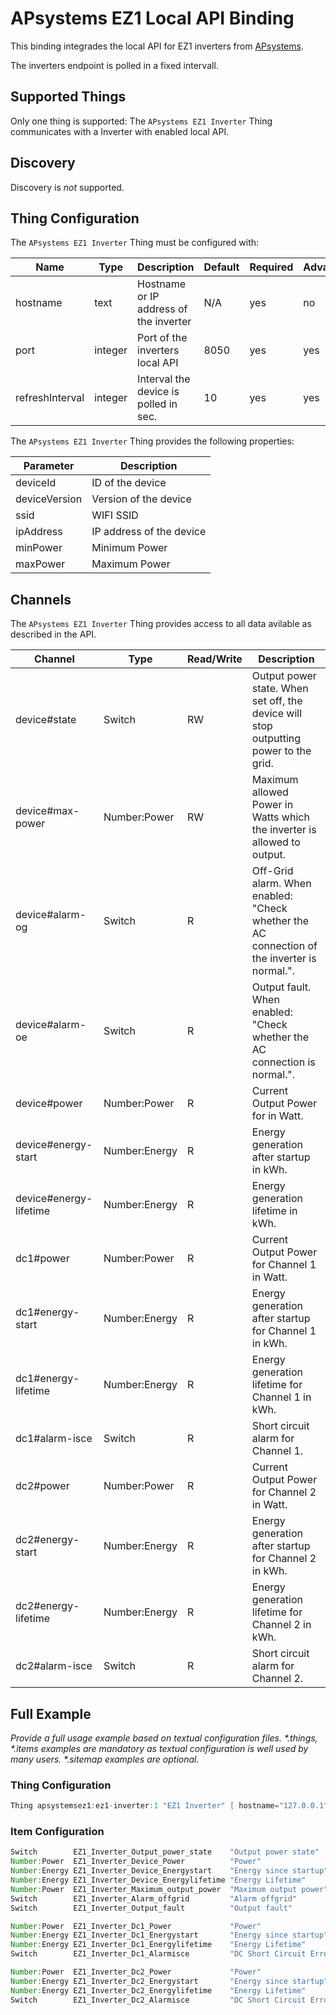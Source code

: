 # APsystems EZ1 Local API Binding

This binding integrades the local API for EZ1 inverters from [APsystems](https://apsystems.com/).

The inverters endpoint is polled in a fixed intervall.

## Supported Things

Only one thing is supported: The `APsystems EZ1 Inverter` Thing communicates with a Inverter with enabled local API.

## Discovery

Discovery is _not_ supported.

## Thing Configuration

The `APsystems EZ1 Inverter` Thing must be configured with:

| Name            | Type    | Description                            | Default | Required | Advanced |
| --------------- | ------- | -------------------------------------- | ------- | -------- | -------- |
| hostname        | text    | Hostname or IP address of the inverter | N/A     | yes      | no       |
| port            | integer | Port of the inverters local API        | 8050    | yes      | yes      |
| refreshInterval | integer | Interval the device is polled in sec.  | 10      | yes      | yes      |

The `APsystems EZ1 Inverter` Thing provides the following properties:

| Parameter     | Description              |
| ------------- | ------------------------ |
| deviceId      | ID of the device         |
| deviceVersion | Version of the device    |
| ssid          | WIFI SSID                |
| ipAddress     | IP address of the device |
| minPower      | Minimum Power            |
| maxPower      | Maximum Power            |

## Channels

The `APsystems EZ1 Inverter` Thing provides access to all data avilable as described in the API. 

| Channel                | Type          | Read/Write | Description                                                                                 |
| ---------------------- | ------------- | ---------- | ------------------------------------------------------------------------------------------- |
| device#state           | Switch        | RW         | Output power state. When set off, the device will stop outputting power to the grid.        |
| device#max-power       | Number:Power  | RW         | Maximum allowed Power in Watts which the inverter is allowed to output.                     |
| device#alarm-og        | Switch        | R          | Off-Grid alarm. When enabled: "Check whether the AC connection of the inverter is normal.". |
| device#alarm-oe        | Switch        | R          | Output fault. When enabled: "Check whether the AC connection is normal.".                   |
| device#power           | Number:Power  | R          | Current Output Power for in Watt.                                                           |
| device#energy-start    | Number:Energy | R          | Energy generation after startup in kWh.                                                     |
| device#energy-lifetime | Number:Energy | R          | Energy generation lifetime in kWh.                                                          |
| dc1#power              | Number:Power  | R          | Current Output Power for Channel 1 in Watt.                                                 |
| dc1#energy-start       | Number:Energy | R          | Energy generation after startup for Channel 1 in kWh.                                       |
| dc1#energy-lifetime    | Number:Energy | R          | Energy generation lifetime for Channel 1 in kWh.                                            |
| dc1#alarm-isce         | Switch        | R          | Short circuit alarm for Channel 1.                                                          |
| dc2#power              | Number:Power  | R          | Current Output Power for Channel 2 in Watt.                                                 |
| dc2#energy-start       | Number:Energy | R          | Energy generation after startup for Channel 2 in kWh.                                       |
| dc2#energy-lifetime    | Number:Energy | R          | Energy generation lifetime for Channel 2 in kWh.                                            |
| dc2#alarm-isce         | Switch        | R          | Short circuit alarm for Channel 2.                                                          |

## Full Example

_Provide a full usage example based on textual configuration files._
_*.things, *.items examples are mandatory as textual configuration is well used by many users._
_*.sitemap examples are optional._

### Thing Configuration

```java
Thing apsystemsez1:ez1-inverter:1 "EZ1 Inverter" [ hostname="127.0.0.1" ]
```

### Item Configuration

```java
Switch        EZ1_Inverter_Output_power_state    "Output power state"     { channel="apsystemsez1:ez1-inverter:1:device#state" }           
Number:Power  EZ1_Inverter_Device_Power          "Power"                  { channel="apsystemsez1:ez1-inverter:1:device#power" }           
Number:Energy EZ1_Inverter_Device_Energystart    "Energy since startup"   { channel="apsystemsez1:ez1-inverter:1:device#energy-start" }    
Number:Energy EZ1_Inverter_Device_Energylifetime "Energy Lifetime"        { channel="apsystemsez1:ez1-inverter:1:device#energy-lifetime" } 
Number:Power  EZ1_Inverter_Maximum_output_power  "Maximum output power"   { channel="apsystemsez1:ez1-inverter:1:device#max-power" }       
Switch        EZ1_Inverter_Alarm_offgrid         "Alarm offgrid"          { channel="apsystemsez1:ez1-inverter:1:device#alarm-og" }        
Switch        EZ1_Inverter_Output_fault          "Output fault"           { channel="apsystemsez1:ez1-inverter:1:device#alarm-oe" }        

Number:Power  EZ1_Inverter_Dc1_Power             "Power"                  { channel="apsystemsez1:ez1-inverter:1:dc1#power" }              
Number:Energy EZ1_Inverter_Dc1_Energystart       "Energy since startup"   { channel="apsystemsez1:ez1-inverter:1:dc1#energy-start" }       
Number:Energy EZ1_Inverter_Dc1_Energylifetime    "Energy Lifetime"        { channel="apsystemsez1:ez1-inverter:1:dc1#energy-lifetime" }    
Switch        EZ1_Inverter_Dc1_Alarmisce         "DC Short Circuit Error" { channel="apsystemsez1:ez1-inverter:1:dc1#alarm-isce" }         

Number:Power  EZ1_Inverter_Dc2_Power             "Power"                  { channel="apsystemsez1:ez1-inverter:1:dc2#power" }              
Number:Energy EZ1_Inverter_Dc2_Energystart       "Energy since startup"   { channel="apsystemsez1:ez1-inverter:1:dc2#energy-start" }       
Number:Energy EZ1_Inverter_Dc2_Energylifetime    "Energy Lifetime"        { channel="apsystemsez1:ez1-inverter:1:dc2#energy-lifetime" }    
Switch        EZ1_Inverter_Dc2_Alarmisce         "DC Short Circuit Error" { channel="apsystemsez1:ez1-inverter:1:dc2#alarm-isce" }     
```
